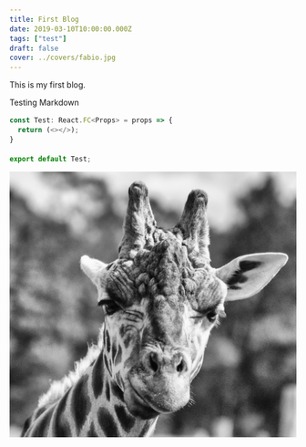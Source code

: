 ```yaml
---
title: First Blog
date: 2019-03-10T10:00:00.000Z
tags: ["test"]
draft: false
cover: ../covers/fabio.jpg
---
```



This is my first blog.

Testing Markdown

```typescript
const Test: React.FC<Props> = props => {
  return (<></>);
}

export default Test;
```

![confused](../images/animal-confused.jpg)
